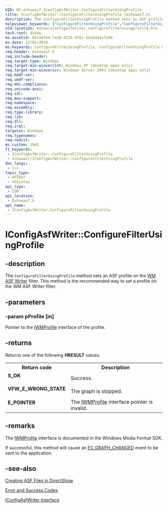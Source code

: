 ```yaml
---
UID: NF:dshowasf.IConfigAsfWriter.ConfigureFilterUsingProfile
title: IConfigAsfWriter::ConfigureFilterUsingProfile (dshowasf.h)
description: The ConfigureFilterUsingProfile method sets an ASF profile on the WM ASF Writer filter. This method is the recommended way to set a profile on the WM ASF Writer filter.
helpviewer_keywords: ["ConfigureFilterUsingProfile","ConfigureFilterUsingProfile method [DirectShow]","ConfigureFilterUsingProfile method [DirectShow]","IConfigAsfWriter interface","IConfigAsfWriter interface [DirectShow]","ConfigureFilterUsingProfile method","IConfigAsfWriter.ConfigureFilterUsingProfile","IConfigAsfWriter::ConfigureFilterUsingProfile","IConfigAsfWriterConfigureFilterUsingProfile","dshow.iconfigasfwriter_configurefilterusingprofile","dshowasf/IConfigAsfWriter::ConfigureFilterUsingProfile"]
old-location: dshow\iconfigasfwriter_configurefilterusingprofile.htm
tech.root: dshow
ms.assetid: 89156f64-7a20-4226-9f01-5b1bd4a1fe98
ms.date: 12/05/2018
ms.keywords: ConfigureFilterUsingProfile, ConfigureFilterUsingProfile method [DirectShow], ConfigureFilterUsingProfile method [DirectShow],IConfigAsfWriter interface, IConfigAsfWriter interface [DirectShow],ConfigureFilterUsingProfile method, IConfigAsfWriter.ConfigureFilterUsingProfile, IConfigAsfWriter::ConfigureFilterUsingProfile, IConfigAsfWriterConfigureFilterUsingProfile, dshow.iconfigasfwriter_configurefilterusingprofile, dshowasf/IConfigAsfWriter::ConfigureFilterUsingProfile
req.header: dshowasf.h
req.include-header: 
req.target-type: Windows
req.target-min-winverclnt: Windows XP [desktop apps only]
req.target-min-winversvr: Windows Server 2003 [desktop apps only]
req.kmdf-ver: 
req.umdf-ver: 
req.ddi-compliance: 
req.unicode-ansi: 
req.idl: 
req.max-support: 
req.namespace: 
req.assembly: 
req.type-library: 
req.lib: 
req.dll: 
req.irql: 
targetos: Windows
req.typenames: 
req.redist: 
ms.custom: 19H1
f1_keywords:
 - IConfigAsfWriter::ConfigureFilterUsingProfile
 - dshowasf/IConfigAsfWriter::ConfigureFilterUsingProfile
dev_langs:
 - c++
topic_type:
 - APIRef
 - kbSyntax
api_type:
 - COM
api_location:
 - Dshowasf.h
api_name:
 - IConfigAsfWriter.ConfigureFilterUsingProfile
---
```


# IConfigAsfWriter::ConfigureFilterUsingProfile


## -description

The <code>ConfigureFilterUsingProfile</code> method sets an ASF profile on the <a href="https://docs.microsoft.com/windows/desktop/DirectShow/wm-asf-writer-filter">WM ASF Writer</a> filter. This method is the recommended way to set a profile on the WM ASF Writer filter.

## -parameters

### -param pProfile [in]

Pointer to the <a href="https://docs.microsoft.com/windows/desktop/wmformat/iwmprofile">IWMProfile</a> interface of the profile.

## -returns

Returns one of the following <b>HRESULT</b> values.

<table>
<tr>
<th>Return code</th>
<th>Description</th>
</tr>
<tr>
<td width="40%">
<dl>
<dt><b>S_OK</b></dt>
</dl>
</td>
<td width="60%">
Success.

</td>
</tr>
<tr>
<td width="40%">
<dl>
<dt><b>VFW_E_WRONG_STATE</b></dt>
</dl>
</td>
<td width="60%">
The graph is stopped.

</td>
</tr>
<tr>
<td width="40%">
<dl>
<dt><b>E_POINTER</b></dt>
</dl>
</td>
<td width="60%">
The <a href="https://docs.microsoft.com/windows/desktop/wmformat/iwmprofile">IWMProfile</a> interface pointer is invalid.

</td>
</tr>
</table>

## -remarks

The <a href="https://docs.microsoft.com/windows/desktop/wmformat/iwmprofile">IWMProfile</a> interface is documented in the Windows Media Format SDK.

If successful, this method will cause an <a href="https://docs.microsoft.com/windows/desktop/DirectShow/ec-graph-changed">EC_GRAPH_CHANGED</a> event to be sent to the application.

## -see-also

<a href="https://docs.microsoft.com/windows/desktop/DirectShow/creating-asf-files-in-directshow">Creating ASF Files in DirectShow</a>



<a href="https://docs.microsoft.com/windows/desktop/DirectShow/error-and-success-codes">Error and Success Codes</a>



<a href="https://docs.microsoft.com/windows/desktop/api/dshowasf/nn-dshowasf-iconfigasfwriter">IConfigAsfWriter Interface</a>

